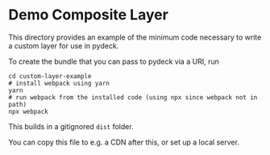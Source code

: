 Demo Composite Layer
===================

This directory provides an example of the minimum code necessary to write a custom
layer for use in pydeck.

To create the bundle that you can pass to pydeck via a URI, run 

```
cd custom-layer-example
# install webpack using yarn
yarn
# run webpack from the installed code (using npx since webpack not in path)
npx webpack
```

This builds in a gitignored `dist` folder.

You can copy this file to e.g. a CDN after this, or set up a local server.
